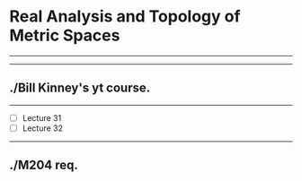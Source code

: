  <!-- Required extensions: pymdownx.tasklist -->
# Real Analysis and Topology of Metric Spaces
---

---

## ./Bill Kinney's yt course.
---
- [ ] Lecture 31
- [ ] Lecture 32

---
## ./M204 req.
